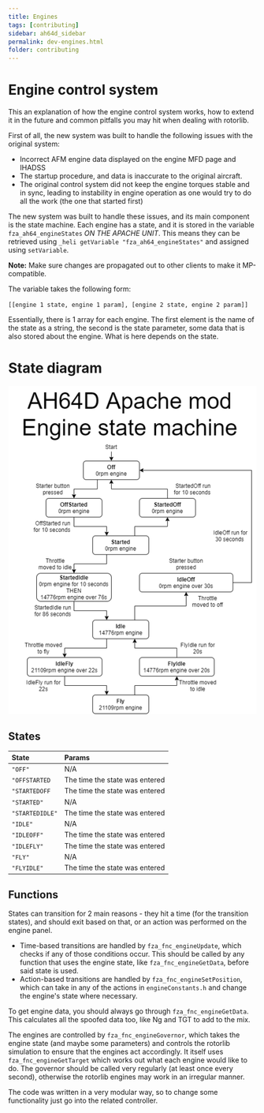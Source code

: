 ```yaml
---
title: Engines
tags: [contributing]
sidebar: ah64d_sidebar
permalink: dev-engines.html
folder: contributing
---
```


# Engine control system

This an explanation of how the engine control system works, how to extend it in the future and common pitfalls you may hit when dealing with rotorlib.

First of all, the new system was built to handle the following issues with the original system:

* Incorrect AFM engine data displayed on the engine MFD page and IHADSS
* The startup procedure, and data is inaccurate to the original aircraft.
* The original control system did not keep the engine torques stable and in sync, leading to instability in engine operation as one would try to do all the work (the one that started first)

The new system was built to handle these issues, and its main component is the state machine. Each engine has a state, and it is stored in the variable `fza_ah64_engineStates` *ON THE APACHE UNIT*. This means they can be retrieved using `_heli getVariable "fza_ah64_engineStates"` and assigned using `setVariable`.

**Note:** Make sure changes are propagated out to other clients to make it MP-compatible.

The variable takes the following form:

`[[engine 1 state, engine 1 param], [engine 2 state, engine 2 param]]`

Essentially, there is 1 array for each engine. The first element is the name of the state as a string, the second is the state parameter, some data that is also stored about the engine. What is here depends on the state.

# State diagram

![State machine](images/dev/engineStateMachine.png)

## States

| State | Params |
| :-- | :-- |
| `"OFF"` | N/A |
| `"OFFSTARTED` | The time the state was entered |
| `"STARTEDOFF` | The time the state was entered |
| `"STARTED"` | N/A |
| `"STARTEDIDLE"` | The time the state was entered |
| `"IDLE"` | N/A |
| `"IDLEOFF"` | The time the state was entered |
| `"IDLEFLY"` | The time the state was entered |
| `"FLY"` | N/A |
| `"FLYIDLE"` | The time the state was entered |

## Functions

States can transition for 2 main reasons - they hit a time (for the transition states), and should exit based on that, or an action was performed on the engine panel.

* Time-based transitions are handled by `fza_fnc_engineUpdate`, which checks if any of those conditions occur. This should be called by any function that uses the engine state, like `fza_fnc_engineGetData`, before said state is used.
* Action-based transitions are handled by `fza_fnc_engineSetPosition`, which can take in any of the actions in `engineConstants.h` and change the engine's state where necessary.

To get engine data, you should always go through `fza_fnc_engineGetData`. This calculates all the spoofed data too, like Ng and TGT to add to the mix.

The engines are controlled by `fza_fnc_engineGovernor`, which takes the engine state (and maybe some parameters) and controls the rotorlib simulation to ensure that the engines act accordingly. It itself uses `fza_fnc_engineGetTarget` which works out what each engine would like to do. The governor should be called very regularly (at least once every second), otherwise the rotorlib engines may work in an irregular manner.

The code was written in a very modular way, so to change some functionality just go into the related controller.